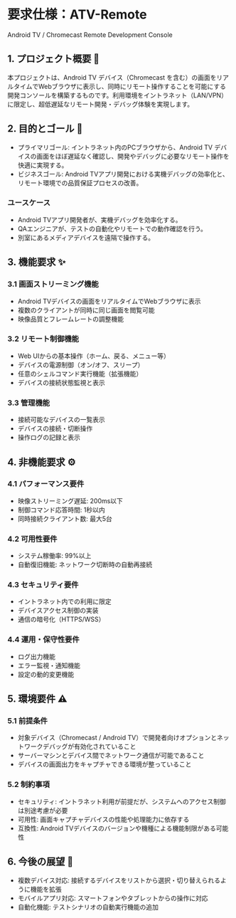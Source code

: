 # 要求仕様：ATV-Remote

Android TV / Chromecast Remote Development Console

## 1. プロジェクト概要 📜

本プロジェクトは、Android TV デバイス（Chromecast を含む）の画面をリアルタイムでWebブラウザに表示し、同時にリモート操作することを可能にする開発コンソールを構築するものです。利用環境をイントラネット（LAN/VPN）に限定し、超低遅延なリモート開発・デバッグ体験を実現します。

## 2. 目的とゴール 🎯

* プライマリゴール: イントラネット内のPCブラウザから、Android TV デバイスの画面をほぼ遅延なく確認し、開発やデバッグに必要なリモート操作を快適に実現する。
* ビジネスゴール: Android TVアプリ開発における実機デバッグの効率化と、リモート環境での品質保証プロセスの改善。

### ユースケース

* Android TVアプリ開発者が、実機デバッグを効率化する。
* QAエンジニアが、テストの自動化やリモートでの動作確認を行う。
* 別室にあるメディアデバイスを遠隔で操作する。

## 3. 機能要求 ✨

### 3.1 画面ストリーミング機能

* Android TVデバイスの画面をリアルタイムでWebブラウザに表示
* 複数のクライアントが同時に同じ画面を閲覧可能
* 映像品質とフレームレートの調整機能

### 3.2 リモート制御機能

* Web UIからの基本操作（ホーム、戻る、メニュー等）
* デバイスの電源制御（オン/オフ、スリープ）
* 任意のシェルコマンド実行機能（拡張機能）
* デバイスの接続状態監視と表示

### 3.3 管理機能

* 接続可能なデバイスの一覧表示
* デバイスの接続・切断操作
* 操作ログの記録と表示

## 4. 非機能要求 ⚙️

### 4.1 パフォーマンス要件

* 映像ストリーミング遅延: 200ms以下
* 制御コマンド応答時間: 1秒以内
* 同時接続クライアント数: 最大5台

### 4.2 可用性要件

* システム稼働率: 99%以上
* 自動復旧機能: ネットワーク切断時の自動再接続

### 4.3 セキュリティ要件

* イントラネット内での利用に限定
* デバイスアクセス制御の実装
* 通信の暗号化（HTTPS/WSS）

### 4.4 運用・保守性要件

* ログ出力機能
* エラー監視・通知機能
* 設定の動的変更機能

## 5. 環境要件 ⚠️

### 5.1 前提条件

* 対象デバイス（Chromecast / Android TV）で開発者向けオプションとネットワークデバッグが有効化されていること
* サーバーマシンとデバイス間でネットワーク通信が可能であること
* デバイスの画面出力をキャプチャできる環境が整っていること

### 5.2 制約事項

* セキュリティ: イントラネット利用が前提だが、システムへのアクセス制御は別途考慮が必要
* 可用性: 画面キャプチャデバイスの性能や処理能力に依存する
* 互換性: Android TVデバイスのバージョンや機種による機能制限がある可能性

## 6. 今後の展望 🚀

* 複数デバイス対応: 接続するデバイスをリストから選択・切り替えられるように機能を拡張
* モバイルアプリ対応: スマートフォンやタブレットからの操作に対応
* 自動化機能: テストシナリオの自動実行機能の追加
